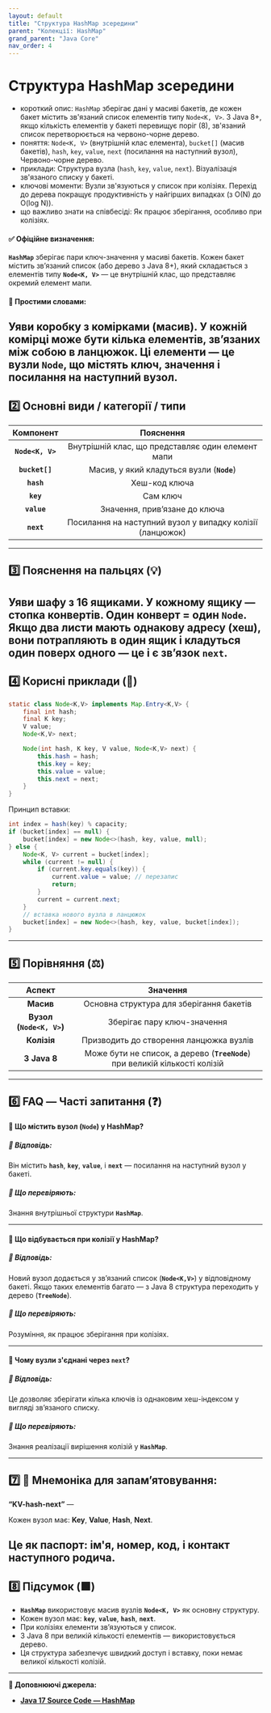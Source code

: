```yaml
---
layout: default
title: "Структура HashMap зсередини"
parent: "Колекції: HashMap"
grand_parent: "Java Core"
nav_order: 4
---
```


# Структура HashMap зсередини

*   короткий опис: `HashMap` зберігає дані у масиві бакетів, де кожен бакет містить зв'язаний список елементів типу `Node<K, V>`. З Java 8+, якщо кількість елементів у бакеті перевищує поріг (8), зв'язаний список перетворюється на червоно-чорне дерево.
*   поняття: `Node<K, V>` (внутрішній клас елемента), `bucket[]` (масив бакетів), `hash`, `key`, `value`, `next` (посилання на наступний вузол), Червоно-чорне дерево.
*   приклади: Структура вузла (`hash`, `key`, `value`, `next`). Візуалізація зв'язаного списку у бакеті.
*   ключові моменти: Вузли зв'язуються у список при колізіях. Перехід до дерева покращує продуктивність у найгірших випадках (з O(N) до O(log N)).
*   що важливо знати на співбесіді: Як працює зберігання, особливо при колізіях.
#### **✅ Офіційне визначення:**

**`HashMap`** зберігає пари ключ-значення у масиві бакетів. Кожен бакет містить зв’язаний список (або дерево з Java 8+), який складається з елементів типу **`Node<K, V>`** — це внутрішній клас, що представляє окремий елемент мапи.

#### **🧠 Простими словами:**

Уяви коробку з комірками (масив). У кожній комірці може бути кілька елементів, зв’язаних між собою в ланцюжок. Ці елементи — це вузли **`Node`**, що містять ключ, значення і посилання на наступний вузол.
---

## **2️⃣ Основні види / категорії / типи**

| Компонент | Пояснення |
| :---: | :---: |
| **`Node<K, V>`** | Внутрішній клас, що представляє один елемент мапи |
| **`bucket[]`** | Масив, у який кладуться вузли (**`Node`**) |
| **`hash`** | Хеш-код ключа |
| **`key`** | Сам ключ |
| **`value`** | Значення, прив’язане до ключа |
| **`next`** | Посилання на наступний вузол у випадку колізії (ланцюжок) |

---

## **3️⃣ Пояснення на пальцях (💡)**

Уяви шафу з 16 ящиками. У кожному ящику — стопка конвертів. Один конверт \= один **`Node`**. Якщо два листи мають однакову адресу (хеш), вони потрапляють в один ящик і кладуться один поверх одного — це і є зв’язок **`next`**.
---

## **4️⃣ Корисні приклади (🧪)**

```java
static class Node<K,V> implements Map.Entry<K,V> {
    final int hash;
    final K key;
    V value;
    Node<K,V> next;

    Node(int hash, K key, V value, Node<K,V> next) {
        this.hash = hash;
        this.key = key;
        this.value = value;
        this.next = next;
    }
}
```
Принцип вставки:

```java
int index = hash(key) % capacity;
if (bucket[index] == null) {
    bucket[index] = new Node<>(hash, key, value, null);
} else {
    Node<K, V> current = bucket[index];
    while (current != null) {
        if (current.key.equals(key)) {
            current.value = value; // перезапис
            return;
        }
        current = current.next;
    }
    // вставка нового вузла в ланцюжок
    bucket[index] = new Node<>(hash, key, value, bucket[index]);
}
```
---

## **5️⃣ Порівняння (⚖️)**

| Аспект | Значення |
| :---: | :---: |
| **Масив** | Основна структура для зберігання бакетів |
| **Вузол (`Node<K, V>`)** | Зберігає пару ключ-значення |
| **Колізія** | Призводить до створення ланцюжка вузлів |
| **З Java 8** | Може бути не список, а дерево (**`TreeNode`**) при великій кількості колізій |

---

## **6️⃣ FAQ — Часті запитання (❓)**

#### **🔹 Що містить вузол (`Node`) у HashMap?**

##### **💬 Відповідь:**

Він містить **`hash`**, **`key`**, **`value`**, і **`next`** — посилання на наступний вузол у бакеті.

##### **📌 Що перевіряють:**

Знання внутрішньої структури **`HashMap`**.

---

#### **🔹 Що відбувається при колізії у HashMap?**

##### **💬 Відповідь:**

Новий вузол додається у зв’язаний список (**`Node<K,V>`**) у відповідному бакеті. Якщо таких елементів багато — з Java 8 структура переходить у дерево (**`TreeNode`**).

##### **📌 Що перевіряють:**

Розуміння, як працює зберігання при колізіях.

---

#### **🔹 Чому вузли з'єднані через `next`?**

##### **💬 Відповідь:**

Це дозволяє зберігати кілька ключів із однаковим хеш-індексом у вигляді зв’язаного списку.

##### **📌 Що перевіряють:**

Знання реалізації вирішення колізій у **`HashMap`**.

---

## **7️⃣ 🧠 Мнемоніка для запам’ятовування:**

**“KV-hash-next”** —

Кожен вузол має: **Key**, **Value**, **Hash**, **Next**.

Це як паспорт: ім'я, номер, код, і контакт наступного родича.
---

## **8️⃣ Підсумок (🟩)**

* **`HashMap`** використовує масив вузлів **`Node<K, V>`** як основну структуру.
* Кожен вузол має: **`key`**, **`value`**, **`hash`**, **`next`**.
* При колізіях елементи зв’язуються у список.
* З Java 8 при великій кількості елементів — використовується дерево.
* Ця структура забезпечує швидкий доступ і вставку, поки немає великої кількості колізій.

---

**🔗 Доповнюючі джерела:**

* [**Java 17 Source Code — HashMap**](https://github.com/openjdk/jdk/blob/master/src/java.base/share/classes/java/util/HashMap.java)